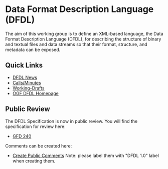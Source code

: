 # Data Format Description Language (DFDL) 

The aim of this working group is to define an XML-based language, the 
Data Format Description Language (DFDL), for describing the structure 
of binary and textual files and data streams so that their format, 
structure, and metadata can be exposed.

## Quick Links

* [DFDL News](https://github.com/OpenGridForum/DFDL/wiki/DFDL-Workgroup-News)
* [Calls/Minutes](https://github.com/OpenGridForum/DFDL/tree/master/docs/calls)
* [Working-Drafts](https://github.com/OpenGridForum/DFDL/tree/master/docs/working-drafts)
* [OGF DFDL Homepage](http://www.ogf.org/dfdl)

## Public Review

The DFDL Specification is now in public review. 
You will find the specification for review here:

* [GFD 240](https://github.com/OpenGridForum/Editor/tree/main/DFDL%201.0%20(GFD%20240))

Comments can be created here:

* [Create Public Comments](https://github.com/OpenGridForum/Editor/issues) Note: please label them with "DFDL 1.0" label when creating them.


